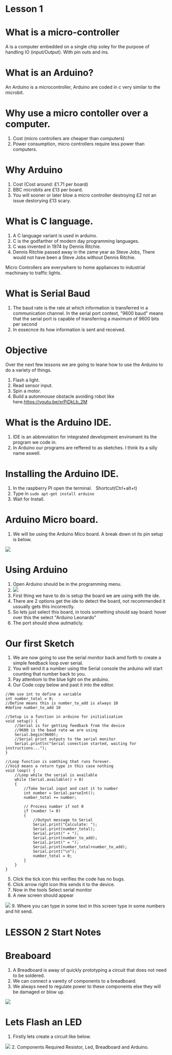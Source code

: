 # Lesson 1

# What is a micro-controller
A is a computer embedded on a single chip soley for the purpose of handling IO (input/Output). With pin outs and ins.

# What is an Arduino?
An Arduino is a microcontroller, Arduino are coded in c very similar to the microbit.

# Why use a micro contoller over a computer.
1. Cost (micro controllers are cheaper than computers)
2. Power consumption, micro controllers require less power than computers.

# Why Arduino
1. Cost (Cost around: £1.71 per board)
2. BBC microbits are £13 per board.
3. You will sooner or later blow a micro controller destroying £2 not an issue destorying £13 scary.

# What is C language.
1. A C language variant is used in arduino.
2. C is the godfarther of modern day programming languages.
3. C was invented in 1974 by Dennis Ritchie.
4. Dennis Ritchie passed away in the zame year as Steve Jobs, There would not have been a Steve Jobs without Dennis Ritchie.

Micro Controllers are everywhere to home appliances to industrial machinaey to traffic lights.

# What is Serial Baud

1. The baud rate is the rate at which information is transferred in a communication channel. In the serial port context, "9600 baud" means that the serial port is capable of transferring a maximum of 9600 bits per second
2. In essecnce its how information is sent and received.

# Objective
Over the next few lessons we are going to leane how to use the Arduino to do a variety of things.
1. Flash a light.
2. Read sensor input.
3. Spin a motor.
4. Build a autonmouse obstacle avoiding robot like here.https://youtu.be/xrPiDkLb_2M

# What is the Arduino IDE.
1. IDE is an abbreviation for integrated development enviroment its the program we code in.
2. In Arduino our programs are reffered to as sketches. I think its a silly name aswell.

# Installing the Arduino IDE.
1. In the raspberry PI open the terminal.
   Shortcut(Ctrl+alt+t)
2. Type in ```sudo apt-get install arduino```
3. Wait for Install.

# Arduino Micro board.
1. We will be using the Arduino Mico board. A break down ot its pin setup is below.
<img src='http://tinkersphere.com/1398-thickbox_default/pro-micro-5v-16mhz-arduino-compatible-atmega32u4-breakout.jpg' />

# Using Arduino
1. Open Arduino should be in the programming menu.
1. <img src='https://i2.wp.com/solidutopia.com/fr/wp-content/uploads/sites/5/2014/03/Arduino-board-choice.png?resize=614%2C597' />
2. First thing we have to do is setup the board we are using with the ide.
3. There are 2 options get the ide to detect the board, not recommended it ussually gets this incorrectly.
4. So lets just select this board, in tools something should say board: hover over this the select "Arduino Leonardo"
5. The port should show autmaticly.


# Our first Sketch
1. We are now going to use the serial monitor back amd forth to create a simple feedback loop over serial.
2. You will send it a number using the Serial console the arduino will start counting that number back to you.
3. Pay attentiom to the blue light on the arduino.
4. Our Code copy below and past it into the editor.

```
//We use int to define a variable
int number_total = 0;
//Define means this is number_to_add is always 10
#define number_to_add 10

//Setup is a function in arduino for initialisation
void setup() {
    //Serial is for getting feedback from the device
    //9600 is the baud rate we are using
    Serial.begin(9600);
    //Serial print outputs to the serial monitor
    Serial.println("Serial conection started, waiting for instructions...");
}

//Loop function is somthing that runs forever.
//Void means a return type in this case nothing
void loop() {
    //Loop while the serial is available
    while (Serial.available() > 0)
    {
        //Take Serial input and cast it to number
        int number = Serial.parseInt();
        number_total += number; 
        
        // Process number if not 0
        if (number != 0)
        {
            //Output message to Serial
            Serial.print("Calculate: ");
            Serial.print(number_total);
            Serial.print(" + ");
            Serial.print(number_to_add);
            Serial.print(" = ");
            Serial.print(number_total+number_to_add);
            Serial.print("\n");
            number_total = 0;
        }
    }
}
```
5. Click the tick icon this verifies the code has no bugs.
6. Click arrow right icon this sends it to the device.
7. Now in the tools Select serial monitor
8. A new screen should appear 
<img src='https://i.pinimg.com/736x/0f/22/f4/0f22f4ec352d43f49af08db2975631a6.jpg' />
9. Where you can type in some text in this screen type in some numbers and hit send.

# LESSON 2 Start Notes

# Breaboard
1. A Breadboard is away of quickly prototyping a circuit that does not need to be soldered.
2. We can connect a vareity of components to a breadboard.
3. We always need to regulate power to these components else they will be damaged or blow up.
<img src='https://images-na.ssl-images-amazon.com/images/I/71CBqkJtZvL._SL1280_.jpg'/>

# Lets Flash an LED
1. Firstly lets create a circuit like below.
<img src='http://idledev.com/wp-content/uploads/2015/03/arduino-blink-wiring.jpg'>
2. Components Required Resistor, Led, Breadboard and Arduino.
